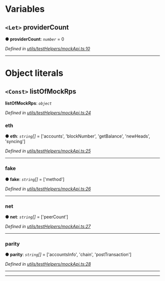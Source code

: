 

# Variables

<a id="providercount"></a>

## `<Let>` providerCount

**● providerCount**: *`number`* = 0

*Defined in [utils/testHelpers/mockApi.ts:10](https://github.com/paritytech/js-libs/blob/c2812ab/packages/light.js/src/utils/testHelpers/mockApi.ts#L10)*

___

# Object literals

<a id="listofmockrps"></a>

## `<Const>` listOfMockRps

**listOfMockRps**: *`object`*

*Defined in [utils/testHelpers/mockApi.ts:24](https://github.com/paritytech/js-libs/blob/c2812ab/packages/light.js/src/utils/testHelpers/mockApi.ts#L24)*

<a id="listofmockrps.eth"></a>

###  eth

**● eth**: *`string`[]* =  ['accounts', 'blockNumber', 'getBalance', 'newHeads', 'syncing']

*Defined in [utils/testHelpers/mockApi.ts:25](https://github.com/paritytech/js-libs/blob/c2812ab/packages/light.js/src/utils/testHelpers/mockApi.ts#L25)*

___
<a id="listofmockrps.fake"></a>

###  fake

**● fake**: *`string`[]* =  ['method']

*Defined in [utils/testHelpers/mockApi.ts:26](https://github.com/paritytech/js-libs/blob/c2812ab/packages/light.js/src/utils/testHelpers/mockApi.ts#L26)*

___
<a id="listofmockrps.net"></a>

###  net

**● net**: *`string`[]* =  ['peerCount']

*Defined in [utils/testHelpers/mockApi.ts:27](https://github.com/paritytech/js-libs/blob/c2812ab/packages/light.js/src/utils/testHelpers/mockApi.ts#L27)*

___
<a id="listofmockrps.parity"></a>

###  parity

**● parity**: *`string`[]* =  ['accountsInfo', 'chain', 'postTransaction']

*Defined in [utils/testHelpers/mockApi.ts:28](https://github.com/paritytech/js-libs/blob/c2812ab/packages/light.js/src/utils/testHelpers/mockApi.ts#L28)*

___

___

